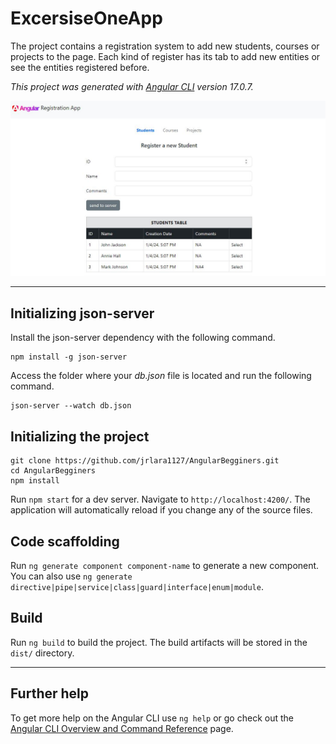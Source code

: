 # ExcersiseOneApp
The project contains a registration system to add new students, courses or projects to the page. Each kind of register has its tab to add new entities or see the entities registered before.

*This project was generated with [Angular CLI](https://github.com/angular/angular-cli) version 17.0.7.*


<img title="a title" alt="Alt text" src="src/assets/img/main_window.JPG">

____________

## Initializing json-server
Install the json-server dependency with the following command.

    npm install -g json-server

Access the folder where your *db.json* file is located and run the following command.    
    
    json-server --watch db.json 

## Initializing the project
    git clone https://github.com/jrlara1127/AngularBegginers.git
    cd AngularBegginers
    npm install

Run `npm start` for a dev server. Navigate to `http://localhost:4200/`. The application will automatically reload if you change any of the source files.


## Code scaffolding

Run `ng generate component component-name` to generate a new component. You can also use `ng generate directive|pipe|service|class|guard|interface|enum|module`.

## Build

Run `ng build` to build the project. The build artifacts will be stored in the `dist/` directory.

____________
## Further help

To get more help on the Angular CLI use `ng help` or go check out the [Angular CLI Overview and Command Reference](https://angular.io/cli) page.
